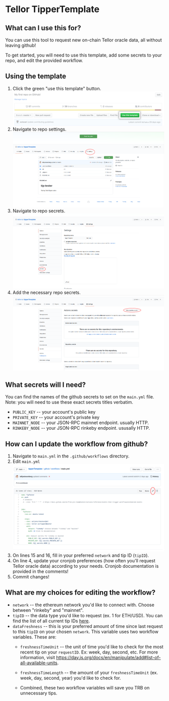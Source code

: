 # Tellor TipperTemplate

## What can I use this for?
You can use this tool to request new on-chain Tellor oracle data, all without leaving github!

To get started, you will need to use this template, add some secrets to your repo, and edit the provided workflow.

## Using the template
1. Click the green "use this template" button. ![template demo](helper-images/use-this-template-button.png "Fork")
2. Navigate to repo settings. ![repo settings](helper-images/settings.png "Settings")
3. Navigate to repo secrets. ![repo secrets](helper-images/secrets.png "secrets")
4. Add the necessary repo secrets. ![add secret](helper-images/new-secret.png "add secret")

## What secrets will I need?
You can find the names of the github secrets to set on the `main.yml` file. Note: you will need to use these exact secrets titles verbatim.
* `PUBLIC_KEY` -- your account's public key
* `PRIVATE_KEY` -- your account's private key
* `MAINNET_NODE` -- your JSON-RPC mainnet endpoint. usually HTTP.
* `RINKEBY_NODE` -- your JSON-RPC rinkeby endpoint. ususally HTTP.

## How can I update the workflow from github?
1. Navigate to `main.yml` in the `.github/workflows` directory.
2. Edit `main.yml` ![edit yml](helper-images/edit-yaml.png "editing")
3. On lines 15 and 16, fill in your preferred `network` and tip ID (`tipID`).
4. On line 4, update your cronjob preferences (how often you'll request Tellor oracle data) according to your needs. Cronjob documentation is provided in the comments!
5. Commit changes!

## What are my choices for editing the workflow?
* `network` -- the ethereum network you'd like to connect with. Choose between "rinkeby" and "mainnet".
* `tipID` -- the data type you'd like to request (ex. 1 for ETH/USD). You can find the list of all current tip IDs [here](https://www.tellorscan.com/prices).
* `dataFreshness` -- this is your preferred amount of time since last request to this `tipID` on your chosen `network`. This variable uses two workflow variables. These are:
    * `freshnessTimeUnit` -- the unit of time you'd like to check for the most recent tip on your `requestID`. Ex: week, day, second, etc. For more information, visit https://day.js.org/docs/en/manipulate/add#list-of-all-available-units.
    * `freshnessTimeLength` -- the amount of your `freshnessTimeUnit` (ex. week, day, second, year) you'd like to check for.

    * Combined, these two workflow variables will save you TRB on unnecessary tips.